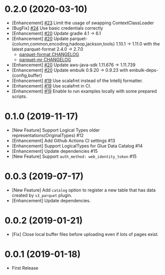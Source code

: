 0.2.0 (2020-03-10)
==================

* [Enhancement] [#23](https://github.com/civitaspo/embulk-output-s3_parquet/pull/23) Limit the usage of swapping ContextClassLoader
* [BugFix] [#24](https://github.com/civitaspo/embulk-output-s3_parquet/pull/24) Use basic credentials correctly
* [Enhancement] [#20](https://github.com/civitaspo/embulk-output-s3_parquet/pull/20) Update gradle 4.1 -> 6.1
* [Enhancement] [#20](https://github.com/civitaspo/embulk-output-s3_parquet/pull/20) Update parquet-{column,common,encoding,hadoop,jackson,tools} 1.10.1 -> 1.11.0 with the latest parquet-format 2.4.0 -> 2.7.0
    * [parquet-format CHANGELOG](https://github.com/apache/parquet-format/blob/master/CHANGES.md)
    * [parquet-mr CHANGELOG](https://github.com/apache/parquet-mr/blob/apache-parquet-1.11.0/CHANGES.md#version-1110)
* [Enhancement] [#20](https://github.com/civitaspo/embulk-output-s3_parquet/pull/20) Update aws-java-sdk 1.11.676 -> 1.11.739
* [Enhancement] [#20](https://github.com/civitaspo/embulk-output-s3_parquet/pull/20) Update embulk 0.9.20 -> 0.9.23 with embulk-deps-{config,buffer}
* [Enhancement] [#19](https://github.com/civitaspo/embulk-output-s3_parquet/pull/19) Use scalafmt instead of the Intellij formatter.
* [Enhancement] [#19](https://github.com/civitaspo/embulk-output-s3_parquet/pull/19) Use scalafmt in CI.
* [Enhancement] [#19](https://github.com/civitaspo/embulk-output-s3_parquet/pull/19) Enable to run examples locally with some prepared scripts.

0.1.0 (2019-11-17)
==================

* [New Feature] Support Logical Types older representations(OriginalTypes) #12 
* [Enhancement] Add Github Actions CI settings #13 
* [Enhancement] Support LogicalTypes for Glue Data Catalog #14 
* [Enhancement] Update dependencies #15
* [New Feature] Support `auth_method: web_identity_token` #15 

0.0.3 (2019-07-17)
==================

* [New Feature] Add `catalog` option to register a new table that has data created by `s3_parquet` plugin.
* [Enhancement] Update dependencies.

0.0.2 (2019-01-21)
==================

* [Fix] Close local buffer files before uploading even if lots of pages exist.

0.0.1 (2019-01-18)
==================

* First Release
